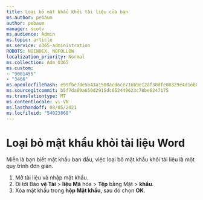 ```yaml
---
title: Loại bỏ mật khẩu khỏi tài liệu của bạn
ms.author: pebaum
author: pebaum
manager: scotv
ms.audience: Admin
ms.topic: article
ms.service: o365-administration
ROBOTS: NOINDEX, NOFOLLOW
localization_priority: Normal
ms.collection: Adm_O365
ms.custom:
- "9001455"
- "3466"
ms.openlocfilehash: e99fbe7de5b43a1580acd6ce716b9e12af30dfe08329e4d1e68f843b11d577e2
ms.sourcegitcommit: b5f7da89a650d2915dc652449623c78be6247175
ms.translationtype: MT
ms.contentlocale: vi-VN
ms.lasthandoff: 08/05/2021
ms.locfileid: "54023868"
---
```

# <a name="remove-a-password-from-a-word-document"></a>Loại bỏ mật khẩu khỏi tài liệu Word

Miễn là bạn biết mật khẩu ban đầu, việc loại bỏ mật khẩu khỏi tài liệu là một quy trình đơn giản.

1. Mở tài liệu và nhập mật khẩu.
2. Đi tới Bảo **vệ Tài**  >  **liệu Mã** hóa  >  **Tệp** bằng Mật  >  **khẩu**.
3. Xóa mật khẩu trong **hộp Mật khẩu**, sau đó chọn **OK**.